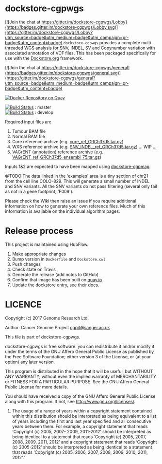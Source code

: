 dockstore-cgpwgs
======

[![Join the chat at https://gitter.im/dockstore-cgpwgs/Lobby](https://badges.gitter.im/dockstore-cgpwgs/Lobby.svg)](https://gitter.im/dockstore-cgpwgs/Lobby?utm_source=badge&utm_medium=badge&utm_campaign=pr-badge&utm_content=badge)
`dockstore-cgpwgs` provides a complete multi threaded WGS analysis for SNV, INDEL, SV and Copynumber variation with associated annotation of VCF files.  This has been packaged specifically for use with the [Dockstore.org](https://dockstore.org/) framework.

[![Join the chat at https://gitter.im/dockstore-cgpwgs/general](https://badges.gitter.im/dockstore-cgpwgs/general.svg)](https://gitter.im/dockstore-cgpwgs/general?utm_source=badge&utm_medium=badge&utm_campaign=pr-badge&utm_content=badge)

[![Docker Repository on Quay](https://quay.io/repository/wtsicgp/dockstore-cgpwgs/status "Docker Repository on Quay")](https://quay.io/repository/wtsicgp/dockstore-cgpwgs)

[![Build Status](https://travis-ci.org/cancerit/dockstore-cgpwgs.svg?branch=master)](https://travis-ci.org/cancerit/dockstore-cgpwgs) : master  
[![Build Status](https://travis-ci.org/cancerit/dockstore-cgpwgs.svg?branch=develop)](https://travis-ci.org/cancerit/dockstore-cgpwgs) : develop

Required input files are

1. Tumour BAM file
2. Normal BAM file
3. Core reference archive (e.g. [core_ref_GRCh37d5.tar.gz](ftp://ftp.sanger.ac.uk/pub/cancer/dockstore/human/))
4. WXS reference archive (e.g. [SNV_INDEL_ref_GRCh37d5.tar.gz](ftp://ftp.sanger.ac.uk/pub/cancer/dockstore/human/))
... WIP ...
5. VAGrENT (annotation) reference archive (e.g. [VAGrENT_ref_GRCh37d5_ensembl_75.tar.gz](ftp://ftp.sanger.ac.uk/pub/cancer/dockstore/human/))

Inputs 1&2 are expected to have been mapped using [dockstore-cgpmap](https://dockstore.org/containers/quay.io/wtsicgp/dockstore-cgpmap).

@TODO
The data linked in the 'examples' area is a tiny section of chr21 from the cell line COLO-829.  This will generate a small number of INDEL and SNV variants.
All the SNV variants do not pass filtering (several only fail as not in a gene footprint, 'F009').

Please check the Wiki then raise an issue if you require additional information on how to generate your own reference files.  Much of this information is available on the individual algorithm pages.

Release process
===============
This project is maintained using HubFlow.

1. Make appropriate changes
2. Bump version in `Dockerfile` and `Dockstore.cwl`
3. Push changes
4. Check state on Travis
5. Generate the release (add notes to GitHub)
6. Confirm that image has been built on [quay.io](https://quay.io/repository/wtsicgp/dockstore-cgpwgs?tab=builds)
7. Update the [dockstore](https://dockstore.org/containers/quay.io/wtsicgp/dockstore-cgpwgs) entry, see [their docs](https://dockstore.org/docs/getting-started-with-dockstore).

LICENCE
=======

Copyright (c) 2017 Genome Research Ltd.

Author: Cancer Genome Project <cgpit@sanger.ac.uk>

This file is part of dockstore-cgpwgs.

dockstore-cgpwgs is free software: you can redistribute it and/or modify it under
the terms of the GNU Affero General Public License as published by the Free
Software Foundation; either version 3 of the License, or (at your option) any
later version.

This program is distributed in the hope that it will be useful, but WITHOUT
ANY WARRANTY; without even the implied warranty of MERCHANTABILITY or FITNESS
FOR A PARTICULAR PURPOSE. See the GNU Affero General Public License for more
details.

You should have received a copy of the GNU Affero General Public License
along with this program. If not, see <http://www.gnu.org/licenses/>.

1. The usage of a range of years within a copyright statement contained within
this distribution should be interpreted as being equivalent to a list of years
including the first and last year specified and all consecutive years between
them. For example, a copyright statement that reads ‘Copyright (c) 2005, 2007-
2009, 2011-2012’ should be interpreted as being identical to a statement that
reads ‘Copyright (c) 2005, 2007, 2008, 2009, 2011, 2012’ and a copyright
statement that reads ‘Copyright (c) 2005-2012’ should be interpreted as being
identical to a statement that reads ‘Copyright (c) 2005, 2006, 2007, 2008,
2009, 2010, 2011, 2012’."
